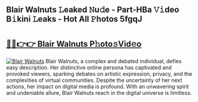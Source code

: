 ## Blair Walnuts 𝙻eaked 𝙽u𝚍e - Part-HBa 𝚅𝚒deo B𝚒kini 𝙻eaks - Hot All 𝙿hotos 5fgqJ

# <h2><a href="http://ld2oxim.urlbe.top/?page=Blair+Walnuts">🔗🔗👉👉 Blair Walnuts P𝚑oto𝚜Vid𝚎o</a></h2>

[![Blair Walnuts](https://i.imgur.com/eBuTRDB.gif)](http://ld2oxim.urlbe.top/?page=Blair+Walnuts)
Blair Walnuts, a complex and debated individual, defies easy description. Her distinctive online persona has captivated and provoked viewers, sparking debates on artistic expression, privacy, and the complexities of virtual communities. Despite the uncertainty of her next actions, her impact on digital media is profound. With an unwavering spirit and undeniable allure, Blair Walnuts reach in the digital universe is limitless.
